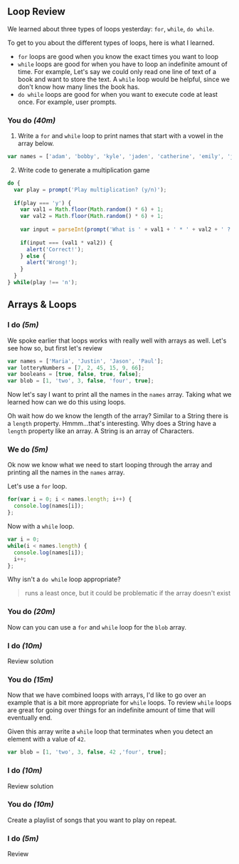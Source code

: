## Loop Review
We learned about three types of loops yesterday: `for`, `while`, `do while`.

To get to you about the different types of loops, here is what I learned.
- `for` loops are good when you know the exact times you want to loop
- `while` loops are good for when you have to loop an indefinite amount of time. For example, Let's say we could only read one line of text of a book and want to store the text. A `while` loop would be helpful, since we don't know how many lines the book has.
- `do while` loops are good for when you want to execute code at least once. For example, user prompts.

### You do _(40m)_
1. Write a `for` and `while` loop to print names that start with a vowel in the array below.
  ```js
  var names = ['adam', 'bobby', 'kyle', 'jaden', 'catherine', 'emily', 'joey', 'elijah', 'denis'];
  ```

2. Write code to generate a multiplication game
  ```js
  do {
    var play = prompt('Play multiplication? (y/n)');
    
    if(play === 'y') {
      var val1 = Math.floor(Math.random() * 6) + 1;
      var val2 = Math.floor(Math.random() * 6) + 1;
      
      var input = parseInt(prompt('What is ' + val1 + ' * ' + val2 + ' ?'));
      
      if(input === (val1 * val2)) {
        alert('Correct!');
      } else {
        alert('Wrong!');
      }
    }
  } while(play !== 'n');
  ```

## Arrays & Loops

### I do _(5m)_
We spoke earlier that loops works with really well with arrays as well. Let's see how so, but first let's review
```js
var names = ['Maria', 'Justin', 'Jason', 'Paul'];
var lotteryNumbers = [7, 2, 45, 15, 9, 66];
var booleans = [true, false, true, false];
var blob = [1, 'two', 3, false, 'four', true];
```

Now let's say I want to print all the names in the `names` array. Taking what we learned how can we do this using loops.

Oh wait how do we know the length of the array? Similar to a String there is a `length` property. Hmmm...that's interesting. Why does a String have a `length` property like an array. A String is an array of Characters.


### We do _(5m)_
Ok now we know what we need to start looping through the array and printing all the names in the `names` array.

Let's use a `for` loop.
```js
for(var i = 0; i < names.length; i++) {
  console.log(names[i]);
};
```

Now with a `while` loop.
```js
var i = 0;
while(i < names.length) {
  console.log(names[i]);
  i++;
};
```
Why isn't a `do while` loop appropriate?
> runs a least once, but it could be problematic if the array doesn't exist

### You do _(20m)_
Now can you can use a `for` and `while` loop for the `blob` array.

### I do _(10m)_
Review solution

### You do _(15m)_
Now that we have combined loops with arrays, I'd like to go over an example that is a bit more appropriate for `while` loops. To review `while` loops are great for going over things for an indefinite amount of time that will eventually end.

Given this array write a `while` loop that terminates when you detect an element with a value of `42`.
```js
var blob = [1, 'two', 3, false, 42 ,'four', true];
```

### I do _(10m)_
Review solution

### You do _(10m)_
Create a playlist of songs that you want to play on repeat.

### I do _(5m)_
Review
